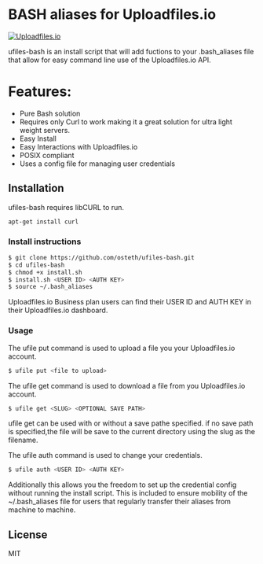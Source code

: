 # BASH aliases for Uploadfiles.io

[![Uploadfiles.io](https://i.imgur.com/7mRrOkc.png)](https://uploadfiles.io)

ufiles-bash is an install script that will add fuctions to your .bash_aliases file that allow for easy command line use of the Uploadfiles.io API.

# Features:
  - Pure Bash solution 
  - Requires only Curl to work making it a great solution for ultra light weight servers.
  - Easy Install
  - Easy Interactions with Uploadfiles.io
  - POSIX compliant
  - Uses a config file for managing user credentials

##  Installation

ufiles-bash requires libCURL to run.
```
apt-get install curl
```
### Install instructions

```sh
$ git clone https://github.com/osteth/ufiles-bash.git
$ cd ufiles-bash
$ chmod +x install.sh
$ install.sh <USER ID> <AUTH KEY>
$ source ~/.bash_aliases
```
Uploadfiles.io Business plan users can find their USER ID and AUTH KEY in their Uploadfiles.io dashboard.

### Usage
The ufile put command is used to upload a file you your Uploadfiles.io account. 
```sh
$ ufile put <file to upload>
```
The ufile get command is used to download a file from you Uploadfiles.io account. 
```sh
$ ufile get <SLUG> <OPTIONAL SAVE PATH>
```
ufile get can be used with or without a save pathe specified. if no save path is specified,the file will be save to the current directory using the slug as the filename. 


The ufile auth command is used to change your credentials. 
```sh
$ ufile auth <USER ID> <AUTH KEY>
```
Additionally this allows you the freedom to set up the credential config without running the install script.  This is included to ensure mobility of the ~/.bash_aliases file for users that regularly transfer their aliases from machine to machine. 


License
----

MIT


